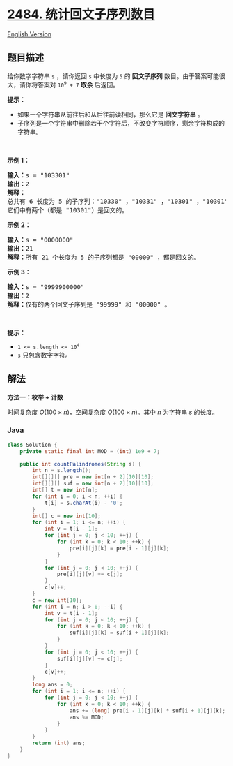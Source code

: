 # [2484. 统计回文子序列数目](https://leetcode.cn/problems/count-palindromic-subsequences)

[English Version](/solution/2400-2499/2484.Count%20Palindromic%20Subsequences/README_EN.md)

## 题目描述

<p>给你数字字符串&nbsp;<code>s</code>&nbsp;，请你返回&nbsp;<code>s</code>&nbsp;中长度为&nbsp;<code>5</code>&nbsp;的 <b>回文子序列</b>&nbsp;数目。由于答案可能很大，请你将答案对&nbsp;<code>10<sup>9</sup> + 7</code>&nbsp;<strong>取余</strong>&nbsp;后返回。</p>

<p><strong>提示：</strong></p>

<ul>
	<li>如果一个字符串从前往后和从后往前读相同，那么它是 <strong>回文字符串</strong>&nbsp;。</li>
	<li>子序列是一个字符串中删除若干个字符后，不改变字符顺序，剩余字符构成的字符串。</li>
</ul>

<p>&nbsp;</p>

<p><strong>示例 1：</strong></p>

<pre><strong>输入：</strong>s = "103301"
<b>输出：</b>2
<b>解释：</b>
总共有 6 长度为 5 的子序列："10330" ，"10331" ，"10301" ，"10301" ，"13301" ，"03301" 。
它们中有两个（都是 "10301"）是回文的。
</pre>

<p><strong>示例 2：</strong></p>

<pre><b>输入：</b>s = "0000000"
<b>输出：</b>21
<b>解释：</b>所有 21 个长度为 5 的子序列都是 "00000" ，都是回文的。
</pre>

<p><strong>示例 3：</strong></p>

<pre><b>输入：</b>s = "9999900000"
<b>输出：</b>2
<b>解释：</b>仅有的两个回文子序列是 "99999" 和 "00000" 。
</pre>

<p>&nbsp;</p>

<p><strong>提示：</strong></p>

<ul>
	<li><code>1 &lt;= s.length &lt;= 10<sup>4</sup></code></li>
	<li><code>s</code>&nbsp;只包含数字字符。</li>
</ul>

## 解法

**方法一：枚举 + 计数**

时间复杂度 $O(100 \times n)$，空间复杂度 $O(100 \times n)$。其中 $n$ 为字符串 $s$ 的长度。

### **Java**

```java
class Solution {
    private static final int MOD = (int) 1e9 + 7;

    public int countPalindromes(String s) {
        int n = s.length();
        int[][][] pre = new int[n + 2][10][10];
        int[][][] suf = new int[n + 2][10][10];
        int[] t = new int[n];
        for (int i = 0; i < n; ++i) {
            t[i] = s.charAt(i) - '0';
        }
        int[] c = new int[10];
        for (int i = 1; i <= n; ++i) {
            int v = t[i - 1];
            for (int j = 0; j < 10; ++j) {
                for (int k = 0; k < 10; ++k) {
                    pre[i][j][k] = pre[i - 1][j][k];
                }
            }
            for (int j = 0; j < 10; ++j) {
                pre[i][j][v] += c[j];
            }
            c[v]++;
        }
        c = new int[10];
        for (int i = n; i > 0; --i) {
            int v = t[i - 1];
            for (int j = 0; j < 10; ++j) {
                for (int k = 0; k < 10; ++k) {
                    suf[i][j][k] = suf[i + 1][j][k];
                }
            }
            for (int j = 0; j < 10; ++j) {
                suf[i][j][v] += c[j];
            }
            c[v]++;
        }
        long ans = 0;
        for (int i = 1; i <= n; ++i) {
            for (int j = 0; j < 10; ++j) {
                for (int k = 0; k < 10; ++k) {
                    ans += (long) pre[i - 1][j][k] * suf[i + 1][j][k];
                    ans %= MOD;
                }
            }
        }
        return (int) ans;
    }
}
```
